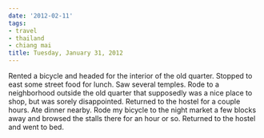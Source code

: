```yaml
---
date: '2012-02-11'
tags:
- travel
- thailand
- chiang mai
title: Tuesday, January 31, 2012
---
```


Rented a bicycle and headed for the interior of the old quarter. Stopped to east some street food for lunch. Saw several temples. Rode to a neighborhood outside the old quarter that supposedly was a nice place to shop, but was sorely disappointed. Returned to the hostel for a couple hours. Ate dinner nearby. Rode my bicycle to the night market a few blocks away and browsed the stalls there for an hour or so. Returned to the hostel and went to bed.
